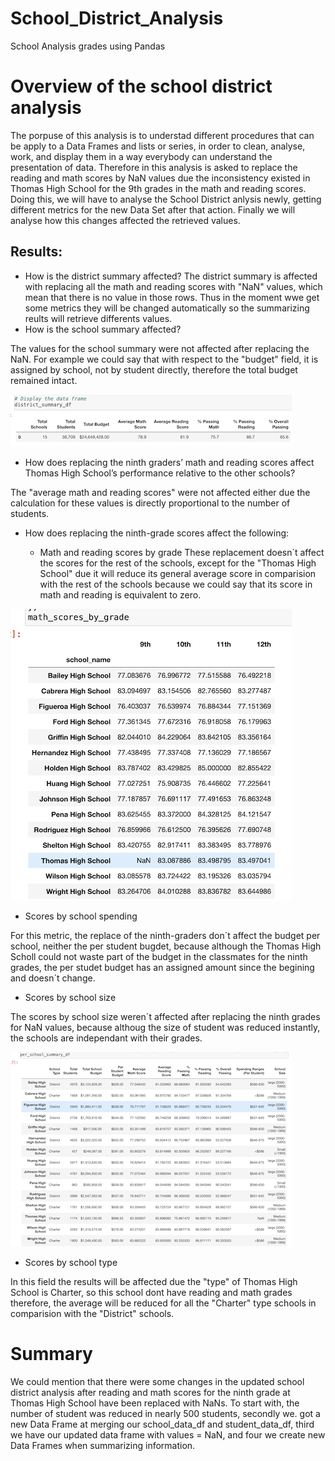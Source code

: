# School_District_Analysis
School Analysis grades using Pandas
# Overview of the school district analysis
  The porpuse of this analysis is to understad different procedures that can be apply to a Data Frames and lists or series, in order to clean, analyse, work, and display them in a way everybody can understand the presentation of data.
Therefore in this analysis is asked to replace the reading and math scores by NaN values due the inconsistency existed in Thomas High School for the 9th grades in the math and reading scores. Doing this, we will have to analyse the School District anlysis newly, getting different metrics for the new Data Set after that action.
Finally we will analyse how this changes affected the retrieved values.

## Results: 
* How is the district summary affected?
The district summary is affected with replacing all the math and reading scores with "NaN" values, which mean that there is no value in those rows.
Thus in the moment wwe get some metrics they will be changed automatically so the summarizing reults will retrieve differents values.
* How is the school summary affected?

The values for the school summary were not affected after replacing the NaN. For example we could say that with respect to the "budget" field, it is assigned by school, not by student directly,  therefore the total budget remained intact.

![district_summary](/Resources/district_summary_df.png)

* How does replacing the ninth graders’ math and reading scores affect Thomas High School’s performance relative to the other schools?

The "average math and reading scores" were not affected either due the calculation for these values is directly proportional to the number of students.

* How does replacing the ninth-grade scores affect the following:

  * Math and reading scores by grade
  These replacement doesn´t affect the scores for the rest of the schools, except for the "Thomas High School" due it will reduce its general average score in comparision with the rest of the schools because we could say that its score in math and reading is equivalent to zero.

![math_reading_by_grad](/Resources/math_reading_by_grade.png)

  * Scores by school spending
  
For this metric, the replace of the ninth-graders don´t affect the budget per school, neither the per student bugdet, because although the Thomas High Scholl could not waste part of the budget in the classmates for the ninth grades, the per studet budget has an assigned amount since the begining and doesn´t change.
  
  * Scores by school size
 
The scores by school size weren´t affected after replacing the ninth grades for NaN values, because althoug the size of student was reduced instantly, the schools are independant with their grades.
  
![scores_by_schoo_size](/Resources/scores_by_school_size3.png)

  * Scores by school type
  
In this field the results will be affected due the "type" of Thomas High School is Charter, so this school dont have reading and math grades therefore, the average will be reduced for all the "Charter" type schools in comparision with the "District" schools.

# Summary
We could mention that there were some changes in the updated school district analysis after reading and math scores for the ninth grade at Thomas High School have been replaced with NaNs. 
To start with, the number of student was reduced in nearly 500 students, secondly we. got a new Data Frame at merging our school_data_df and student_data_df, third we have our updated data frame with values = NaN, and four we create new Data Frames when summarizing information.
